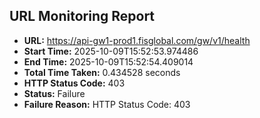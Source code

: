## URL Monitoring Report

- **URL:** https://api-gw1-prod1.fisglobal.com/gw/v1/health
- **Start Time:** 2025-10-09T15:52:53.974486
- **End Time:** 2025-10-09T15:52:54.409014
- **Total Time Taken:** 0.434528 seconds
- **HTTP Status Code:** 403
- **Status:** Failure
- **Failure Reason:** HTTP Status Code: 403
